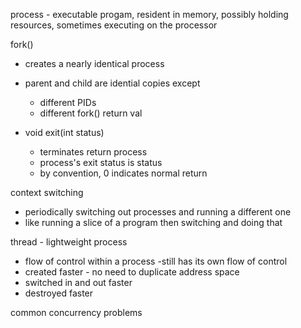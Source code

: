 process - executable progam, resident in memory, possibly holding resources, sometimes executing on the processor

fork()
- creates a nearly identical process
- parent and child are idential copies except
    - different PIDs 
    - different fork() return val

- void exit(int status)
    - terminates return process
    - process's exit status is status
    - by convention, 0 indicates normal return

context switching 
- periodically switching out processes and running a different one 
- like running a slice of a program then switching and doing that

thread - lightweight process
- flow of control within a process
-still has its own flow of control
- created faster - no need to duplicate address space
- switched in and out faster 
- destroyed faster

common concurrency problems 
